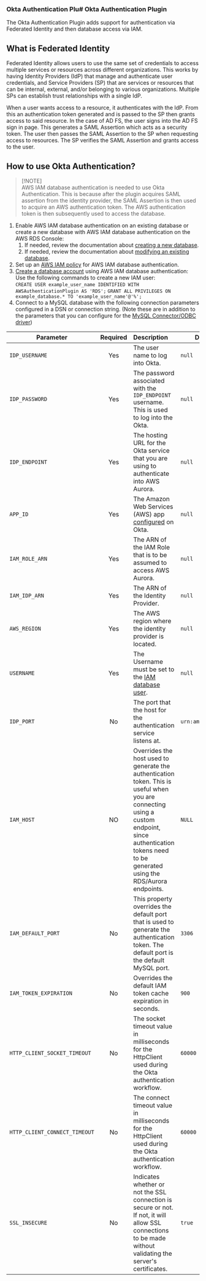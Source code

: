 ### Okta Authentication Plu# Okta Authentication Plugin

The Okta Authentication Plugin adds support for authentication via Federated Identity and then database access via IAM.

## What is Federated Identity

Federated Identity allows users to use the same set of credentials to access multiple services or resources across
different organizations. This works by having Identity Providers (IdP) that manage and authenticate user credentials,
and Service Providers (SP) that are services or resources that can be internal, external, and/or belonging to various
organizations. Multiple SPs can establish trust relationships with a single IdP.

When a user wants access to a resource, it authenticates with the IdP. From this an authentication token generated and is
passed to the SP then grants access to said resource.
In the case of AD FS, the user signs into the AD FS sign in page. This generates a SAML Assertion which acts as a
security token. The user then passes the SAML Assertion to the SP when requesting access to resources. The SP verifies
the SAML Assertion and grants access to the user.

## How to use Okta Authentication?

> [!NOTE]\
> AWS IAM database authentication is needed to use Okta Authentication. This is because after the plugin
> acquires SAML assertion from the identity provider, the SAML Assertion is then used to acquire an AWS authentication token. The
> AWS authentication token is then subsequently used to access the database.

1. Enable AWS IAM database authentication on an existing database or create a new database with AWS IAM database authentication on the AWS RDS Console:
    1. If needed, review the documentation about [creating a new database](https://docs.aws.amazon.com/AmazonRDS/latest/UserGuide/USER_CreateDBInstance.html).
    2. If needed, review the documentation about [modifying an existing database](https://docs.aws.amazon.com/AmazonRDS/latest/UserGuide/Overview.DBInstance.Modifying.html).
2. Set up an [AWS IAM policy](https://docs.aws.amazon.com/AmazonRDS/latest/UserGuide/UsingWithRDS.IAMDBAuth.IAMPolicy.html) for AWS IAM database authentication.
3. [Create a database account](https://docs.aws.amazon.com/AmazonRDS/latest/UserGuide/UsingWithRDS.IAMDBAuth.DBAccounts.html) using AWS IAM database authentication:
   Use the following commands to create a new IAM user:<br>
   `CREATE USER example_user_name IDENTIFIED WITH AWSAuthenticationPlugin AS 'RDS';`
   `GRANT ALL PRIVILEGES ON example_database.* TO 'example_user_name'@'%';`
4. Connect to a MySQL database with the following connection parameters configured in a DSN or connection string. (Note these are in addition to the parameters that you can configure for the [MySQL Connector/ODBC driver](https://dev.mysql.com/doc/connector-odbc/en/connector-odbc-configuration-connection-parameters.html))

| Parameter                     | Required | Description                                                                                                                                                                                                    | Default Value            | Example Value                                          |
|-------------------------------|:--------:|:---------------------------------------------------------------------------------------------------------------------------------------------------------------------------------------------------------------|--------------------------|--------------------------------------------------------|
| `IDP_USERNAME`                |   Yes    | The user name to log into Okta.                                                                                                                                                                                | `null`                   | `jimbob@example.com`                                   |
| `IDP_PASSWORD`                |   Yes    | The password associated with the `IDP_ENDPOINT` username. This is used to log into the Okta.                                                                                                                   | `null`                   | `someRandomPassword`                                   |
| `IDP_ENDPOINT`                |   Yes    | The hosting URL for the Okta service that you are using to authenticate into AWS Aurora.                                                                                                                       | `null`                   | `ec2amaz-ab3cdef.example.com`                          |
| `APP_ID`                      |   Yes    | The Amazon Web Services (AWS) app [configured](https://help.okta.com/en-us/content/topics/deploymentguides/aws/aws-configure-aws-app.htm) on Okta.                                                             | `null`                   | `ec2amaz-ab3cdef.example.com`                          |
| `IAM_ROLE_ARN`                |   Yes    | The ARN of the IAM Role that is to be assumed to access AWS Aurora.                                                                                                                                            | `null`                   | `arn:aws:iam::123456789012:role/adfs_example_iam_role` |
| `IAM_IDP_ARN`                 |   Yes    | The ARN of the Identity Provider.                                                                                                                                                                              | `null`                   | `arn:aws:iam::123456789012:saml-provider/adfs_example` |
| `AWS_REGION`                  |   Yes    | The AWS region where the identity provider is located.                                                                                                                                                         | `null`                   | `us-east-2`                                            |
| `USERNAME`                    |   Yes    | The Username must be set to the [IAM database user](https://docs.aws.amazon.com/AmazonRDS/latest/UserGuide/UsingWithRDS.IAMDBAuth.html).                                                                       | `null`                   | `us-east-2`                                            |
| `IDP_PORT`                    |    No    | The port that the host for the authentication service listens at.                                                                                                                                              | `urn:amazon:webservices` | `urn:amazon:webservices`                               |
| `IAM_HOST`                    |    NO    | Overrides the host used to generate the authentication token. This is useful when you are connecting using a custom endpoint, since authentication tokens need to be generated using the RDS/Aurora endpoints. | `NULL`                   | `database.cluster-hash.region.rds.amazonaws.com`       |
| `IAM_DEFAULT_PORT`            |    No    | This property overrides the default port that is used to generate the authentication token. The default port is the default MySQL port.                                                                        | `3306`                   | `1234`                                                 |
| `IAM_TOKEN_EXPIRATION`        |    No    | Overrides the default IAM token cache expiration in seconds.                                                                                                                                                   | `900`                    | `123`                                                  |
| `HTTP_CLIENT_SOCKET_TIMEOUT`  |    No    | The socket timeout value in milliseconds for the HttpClient used during the Okta authentication workflow.                                                                                                      | `60000`                  | `60000`                                                |
| `HTTP_CLIENT_CONNECT_TIMEOUT` |    No    | The connect timeout value in milliseconds for the HttpClient used during the Okta authentication workflow.                                                                                                     | `60000`                  | `60000`                                                |
| `SSL_INSECURE`                |    No    | Indicates whether or not the SSL connection is secure or not. If not, it will allow SSL connections to be made without validating the server's certificates.                                                   | `true`                   | `false`                                                |
